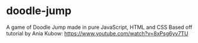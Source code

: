 # doodle-jump
A game of Doodle Jump made in pure JavaScript, HTML and CSS
Based off tutorial by Ania Kubow: https://www.youtube.com/watch?v=8xPsg6yv7TU

